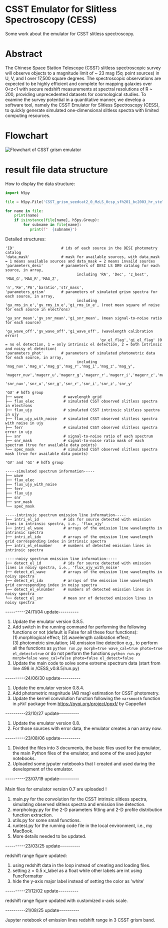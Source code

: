 # CSST Emulator for Slitless Spectroscopy (CESS)
Some work about the emulator for CSST slitless spectroscopy.

# Abstract
The Chinese Space Station Telescope (CSST) slitless spectroscopic survey will observe objects to a magnitude limit of ~ 23 mag (5σ, point sources) in U, V, and I over 17,500 square degrees.  The spectroscopic observations are expected to be highly efficient and complete for mapping galaxies over 0<z<1 with secure redshift measurements at spectral resolutions of R ~ 200, providing unprecedented datasets for cosmological studies.  To examine the survey potential in a quantitative manner, we develop a software tool, namely the CSST Emulator for Slitless Spectroscopy (CESS), to quickly generate simulated one-dimensional slitless spectra with limited computing resources.  

# Flowchart
![Flowchart of CSST grism emulator](https://github.com/RainW7/CSST-grism-emulator/blob/main/flowchart.png)

# result file data structure
How to display the data structure: 
```python
import h5py

file = h5py.File('CSST_grism_seedcat2_0_MzLS_0csp_sfh201_bc2003_hr_stelib_kroup_neb_300r_i0100_2dal8_10_inoise4_23349.hdf5','r')

for name in file:
    print(name)
    if isinstance(file[name], h5py.Group):
        for subname in file[name]:
           print(f"  {subname}")
```

Detailed structures: 
```
'ID'                     # ids of each source in the DESI photometry catalog
'data_mask'              # mask for available sources, with data_mask = 1 means available sources and data_mask = 2 means invaild sources
'parameters_desi'        # parameters of DESI LS DR9 catalog for each source, in array,
                                including 'RA', 'Dec', 'z_best', 'MAG_G','MAG_R','MAG_Z',
                                          'n','Re','PA','baratio','str_mass',
'parameters_grism'       # parameters of simulated grism spectra for each source, in array,
                                including 'gu_rms_in_e','gv_rms_in_e','gi_rms_in_e', (root mean square of noise for each source in electrons)
                                          'gu_snr_mean','gv_snr_mean','gi_snr_mean', (mean signal-to-noise ratio for each source)
                                          'gu_wave_off','gv_wave_off','gi_wave_off', (wavelength calibration error)
                                          'gv_el_flag','gi_el_flag' (0 = no el detection, 1 = only intrinsic el detection, 2 = both intrinsic and noisy el detection)
'parameters_phot'        # parameters of simulated photometric data for each source, in array,
                                including 'mag_nuv','mag_u','mag_g','mag_r','mag_i','mag_z','mag_y',
                                          'magerr_nuv','magerr_u','magerr_g','magerr_r','magerr_i','magerr_z','magerr_y',
                                          'snr_nuv','snr_u','snr_g','snr_r','snr_i','snr_z','snr_y'
```
```
'GU' # hdf5 group
├── wave                  # wavelength grid
├── flux_elec             # simulated CSST observed slitless spectra in electrons
├── flux_ujy              # simulated CSST intrinsic slitless spectra in ujy
├── flux_ujy_with_noise   # simulated CSST observed slitless spectra with noise in ujy
├── ferr                  # simulated CSST observed slitless spectra error in ujy
├── snr                   # signal-to-noise ratio of each spectrum
├── snr_mask              # signal-to-noise ratio mask of each spectrum (true for available data points)
└── spec_mask             # simulated CSST observed slitless spectra mask (true for available data points)
```
```
'GV' and 'GI' # hdf5 group

-----simulated spectrum information-----
├── wave
├── flux_elec
├── flux_ujy_with_noise
├── ferr
├── flux_ujy
├── snr
├── snr_mask
└── spec_mask

-----intrinsic spectrum emission line information-----
├── intri_el_id           # ids for source detected with emission lines in intrinsic spectra, i.e., 'flux_ujy'
├── intri_el_wave         # arrays of the emission line wavelengths in intrinsic spectra
├── intri_el_idx          # arrays of the emission line wavelength grid corresponding index in intrinsic spectra
├── intri_el_elnumber     # numbers of detected emission lines in intrinsic spectra

-----noisy spectrum emission line information-----
├── detect_el_id          # ids for source detected with emission lines in noisy spectra, i.e., 'flux_ujy_with_noise'
├── detect_el_wave        # arrays of the emission line wavelengths in noisy spectra
├── detect_el_idx         # arrays of the emission line wavelength grid corresponding index in noisy spectra
├── detect_el_elnumber    # numbers of detected emission lines in noisy spectra
└── detect_el_snr         # mean snr of detected emission lines in noisy spectra
```
----------24/11/04 update----------
1. Update the emulator version 0.8.5.
2. Add switch in the running command for performing the following functions or not (default is False for all these four functions):
   (1).morphlogical effect; (2).wavelength calibration effect; (3).photometric simulation; (4).emission line detection
   e.g., to perform all the functions as ```python run.py morph=true wave_cal=true photo=true el_detect=true```
         or do not perform the functions ```python run.py morph=false wave_cal=false photo=false el_detect=false```
3. Update the main code to solve some extreme spectrum data (start from line 498 in /CESS_v0.8.5/run.py)

----------24/06/30 update----------
1. Update the emulator version 0.8.4.
2. Add photometric magnitude (AB mag) estimation for CSST photometry.
3. Update the kernel convolution function following the ```varsmooth``` function in ```pPXF``` package from https://pypi.org/project/ppxf/ by Cappellari

----------23/10/27 update----------

1. Update the emulator version 0.8.
2. For those sources with error data, the emulator creates a nan array now. 

----------23/08/06 update----------

1. Divided the files into 3 documents, the basic files used for the emulator, the main Python files of the emulator, and some of the used jupyter notebooks.
2. Uploaded some jyputer notebooks that I created and used during the development of the emulator.

----------23/07/19 update----------

Main files for emulator version 0.7 are uploaded！
1. main.py for the convolution for the CSST intrinsic slitless spectra, simulating observed slitless spectra and emission line detection.
2. morphology.py for the 2-D parameters fitting and 2-D profile distribution function extraction.
3. utils.py for some small functions.
4. runtest.py for the running code file in the local environment, i.e., my MacBook.
5. More details needed to be updated.

----------23/03/25 update----------

redshift range figure updated: 
1. using redshift data in the loop instead of creating and loading files.
2. setting z = 0.5 x_label as a float while other labels are int using FuncFormatter
3. hide the y-axis major label instead of setting the color as 'white'

----------21/12/02 update----------

redshift range figure updated with customized x-axis scale.

----------21/08/25 update----------

Jupyter notebook of emission lines redshift range in 3 CSST grism band.
